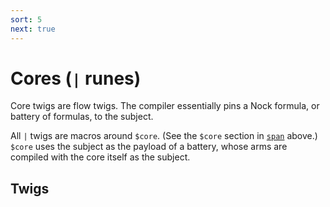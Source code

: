 ```yaml
---
sort: 5
next: true
---
```


# Cores (`|` runes)

Core twigs are flow twigs.  The compiler essentially pins a Nock
formula, or battery of formulas, to the subject.

All `|` twigs are macros around `$core`.  (See the `$core`
section in [`span`](../span) above.)  `$core` uses the subject as
the payload of a battery, whose arms are compiled with the core
itself as the subject.

## Twigs

<list dataPreview="true" className="runes" linkToFragments="true"></list>

<kids className="runes"></kids>
